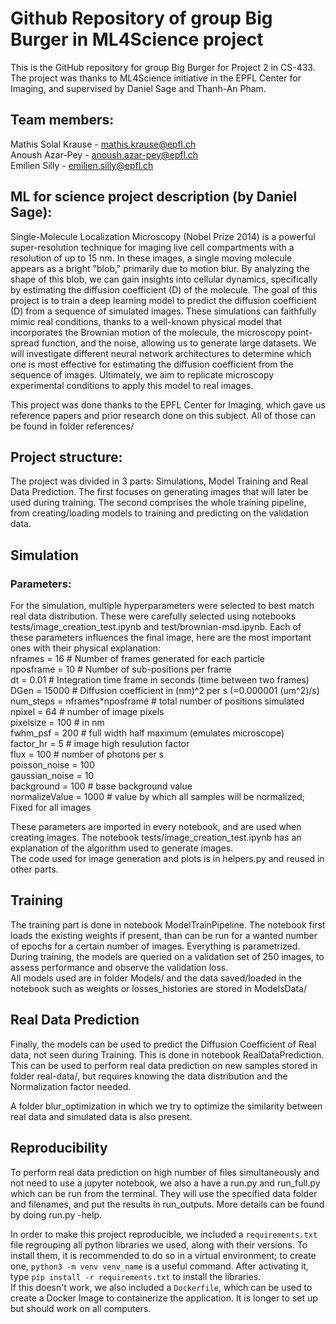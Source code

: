 # Github Repository of group Big Burger in ML4Science project

This is the GitHub repository for group Big Burger for Project 2 in CS-433.  
The project was thanks to ML4Science initiative in the EPFL Center for Imaging, and supervised by Daniel Sage and Thanh-An Pham. 

## Team members: 
  Mathis Solal Krause - mathis.krause@epfl.ch  
  Anoush Azar-Pey - anoush.azar-pey@epfl.ch  
  Emilien Silly - emilien.silly@epfl.ch  

## ML for science project description (by Daniel Sage):
Single-Molecule Localization Microscopy (Nobel Prize 2014) is a powerful super-resolution technique for imaging live cell compartments with a resolution of up to 15 nm. In these images, a single moving molecule appears as a bright "blob," primarily due to motion blur. By analyzing the shape of this blob, we can gain insights into cellular dynamics, specifically by estimating the diffusion coefficient (D) of the molecule.
The goal of this project is to train a deep learning model to predict the diffusion coefficient (D) from a sequence of simulated images. These simulations can faithfully mimic real conditions, thanks to a well-known physical model that incorporates the Brownian motion of the molecule, the microscopy point-spread function, and the noise, allowing us to generate large datasets. We will investigate different neural network architectures to determine which one is most effective for estimating the diffusion coefficient from the sequence of images. Ultimately, we aim to replicate microscopy experimental conditions to apply this model to real images.

This project was done thanks to the EPFL Center for Imaging, which gave us reference papers and prior research done on this subject. All of those can be found in folder references/

## Project structure:

The project was divided in 3 parts: Simulations, Model Training and Real Data Prediction. The first focuses on generating images that will later be used during training. The second comprises the whole training pipeline, from creating/loading models to training and predicting on the validation data.


## Simulation
### Parameters:
For the simulation, multiple hyperparameters were selected to best match real data distribution. These were carefully selected using notebooks tests/image_creation_test.ipynb and test/brownian-msd.ipynb.
Each of these parameters influences the final image, here are the most important ones with their physical explanation:  
nframes = 16    # Number of frames generated for each particle  
nposframe = 10    # Number of sub-positions per frame  
dt = 0.01        # Integration time frame in seconds (time between two frames)  
DGen = 15000        # Diffusion coefficient in (nm)^2 per s (=0.000001 (um^2)/s)  
num_steps = nframes*nposframe  # total number of positions simulated 
npixel = 64 # number of image pixels  
pixelsize = 100 # in nm  
fwhm_psf = 200 # full width half maximum (emulates microscope)  
factor_hr = 5 # image high resulution factor  
flux = 100 # number of photons per s  
poisson_noise = 100   
gaussian_noise = 10  
background = 100 # base background value  
normalizeValue = 1000 # value by which all samples will be normalized; Fixed for all images 


These parameters are imported in every notebook, and are used when creating images. The notebook tests/image_creation_test.ipynb has an explanation of the algorithm used to generate images.   
The code used for image generation and plots is in helpers.py and reused in other parts. 

## Training 

The training part is done in notebook ModelTrainPipeline. The notebook first loads the existing weights if present, than can be run for a wanted number of epochs for a certain number of images. Everything is parametrized. During training, the models are queried on a validation set of 250 images, to assess performance and observe the validation loss.  
All models used are in folder Models/ and the data saved/loaded in the notebook such as weights or losses_histories are stored in ModelsData/

## Real Data Prediction

Finally, the models can be used to predict the Diffusion Coefficient of Real data, not seen during Training. This is done in notebook RealDataPrediction. This can be used to perform real data prediction on new samples stored in folder real-data/, but requires knowing the data distribution and the Normalization factor needed. 

A folder blur_optimization in which we try to optimize the similarity between real data and simulated data is also present.


## Reproducibility

To perform real data prediction on high number of files simultaneously and not need to use a jupyter notebook, we also a have a run.py and run_full.py which can be run from the terminal. They will use the specified data folder and filenames, and put the results in run_outputs. More details can be found by doing run.py -help.  

In order to make this project reproducible, we included a `requirements.txt` file regrouping all python libraries we used, along with their versions. To install them, it is recommended to do so in a virtual environment; to create one, `python3 -m venv venv_name` is a useful command. After activating it, type `pip install -r requirements.txt` to install the libraries.  
If this doesn't work, we also included a `Dockerfile`, which can be used to create a Docker Image to containerize the application. It is longer to set up but should work on all computers.
